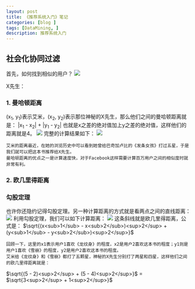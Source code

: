 ```yaml
---
layout: post
title: 《推荐系统入门》笔记
categories: [blog ]
tags: [DataMining, ]
description: 推荐系统入门
---
```

## 社会化协同过滤
首先，如何找到相似的用户？
![](http://7xriwb.com1.z0.glb.clouddn.com/1751516254.png)

X先生：
### 1. 曼哈顿距离
(x<sub>1</sub>, y<sub>1</sub>)表示艾米，(x<sub>2</sub>, y<sub>2</sub>)表示那位神秘的X先生，那么他们之间的曼哈顿距离就是：
|x<sub>1</sub> - x<sub>2</sub>| + |y<sub>1</sub> - y<sub>2</sub>|
也就是x之差的绝对值加上y之差的绝对值，这样他们的距离就是4。
![](http://7xriwb.com1.z0.glb.clouddn.com/406934215.png)
完整的计算结果如下：
![](http://7xriwb.com1.z0.glb.clouddn.com/225742177.png)

    艾米的距离最近，在她的浏览历史中可以看到她曾给巴奇加卢比的《发条女孩》打过五星，于是我们就可以把这本书推荐给X先生。
    曼哈顿距离的优点之一是计算速度快，对于Facebook这样需要计算百万用户之间的相似度时就非常有利。
### 2. 欧几里得距离
### 勾股定理

也许你还隐约记得勾股定理。另一种计算距离的方式就是看两点之间的直线距离：
![](http://7xriwb.com1.z0.glb.clouddn.com/1549028541.png)
    利用勾股定理，我们可以如下计算距离：
![](http://7xriwb.com1.z0.glb.clouddn.com/110435117.png)
    这条斜线就是欧几里得距离，公式是：
$\sqrt{(x<sub>1</sub> - x<sub>2</sub>)<sup>2</sup> + (y<sub>1</sub> - y<sub>2</sub>)<sup>2</sup>}$

    回顾一下，这里的x1表示用户1喜欢《龙纹身》的程度，x2是用户2喜欢这本书的程度；y1则是用户1喜欢《雪崩》的程度，y2是用户2喜欢这本书的程度。
    艾米给《龙纹身》和《雪崩》都打了五颗星，神秘的X先生分别打了两星和四星，这样他们之间的欧几里得距离就是：
$\sqrt{(5 - 2)<sup>2</sup> + (5 - 4)<sup>2</sup>}$ = $\sqrt{3<sup>2</sup> + 1<sup>2</sup>}$

